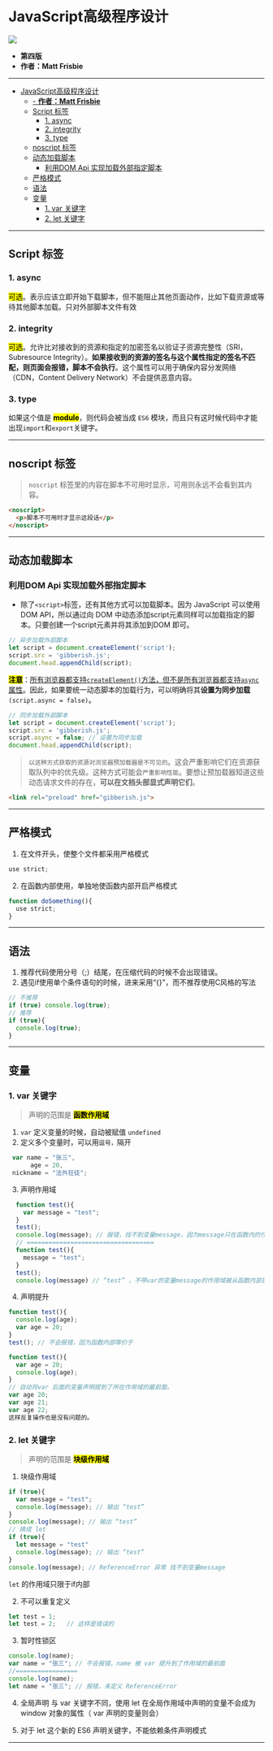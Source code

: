 # JavaScript高级程序设计
![](http://md.raizo.club/cover.png)
- **第四版**
- **作者：Matt Frisbie**
---
- [JavaScript高级程序设计](#javascript高级程序设计)
  - [- **作者：Matt Frisbie**](#--作者matt-frisbie)
  - [Script 标签](#script-标签)
    - [1. async](#1-async)
    - [2. integrity](#2-integrity)
    - [3. type](#3-type)
  - [noscript 标签](#noscript-标签)
  - [动态加载脚本](#动态加载脚本)
    - [利用DOM Api 实现加载外部指定脚本](#利用dom-api-实现加载外部指定脚本)
  - [严格模式](#严格模式)
  - [语法](#语法)
  - [变量](#变量)
    - [1. var 关键字](#1-var-关键字)
    - [2. let 关键字](#2-let-关键字)
---

## Script 标签

### 1. async
<mark>可选</mark>。表示应该立即开始下载脚本，但不能阻止其他页面动作，比如下载资源或等待其他脚本加载。只对外部脚本文件有效

### 2. integrity 
<mark>可选</mark>。允许比对接收到的资源和指定的加密签名以验证子资源完整性（SRI，Subresource Integrity）。**如果接收到的资源的签名与这个属性指定的签名不匹配，则页面会报错，脚本不会执行**。这个属性可以用于确保内容分发网络（CDN，Content Delivery Network）不会提供恶意内容。

### 3. type
如果这个值是 **<mark>module</mark>**，则代码会被当成 `ES6` 模块，而且只有这时候代码中才能出现`import`和`export`关键字。

---

## noscript 标签
>`noscript` 标签里的内容在脚本不可用时显示，可用则永远不会看到其内容。
```html
<noscript>
  <p>脚本不可用时才显示这段话</p>
</noscript>
```

---

## 动态加载脚本

### 利用DOM Api 实现加载外部指定脚本
- 除了`<script>`标签，还有其他方式可以加载脚本。因为 JavaScript 可以使用 DOM API，所以通过向 DOM 中动态添加script元素同样可以加载指定的脚本。只要创建一个script元素并将其添加到DOM 即可。
```javascript
// 异步加载外部脚本
let script = document.createElement('script'); 
script.src = 'gibberish.js'; 
document.head.appendChild(script);
```
**<mark>注意</mark>**：<u>所有浏览器都支持`createElement()`方法，但不是所有浏览器都支持`async`属性</u>。因此，如果要统一动态脚本的加载行为，可以明确将其**设置为同步加载**`(script.async = false)`。
```javascript
// 同步加载外部脚本
let script = document.createElement('script'); 
script.src = 'gibberish.js'; 
script.async = false; // 设置为同步加载
document.head.appendChild(script);
```
>`以这种方式获取的资源对浏览器预加载器是不可见的`。这会严重影响它们在资源获取队列中的优先级。这种方式可能会`严重影响性能`。要想让预加载器知道这些动态请求文件的存在，**可以在文档头部显式声明它们**。
```html
<link rel="preload" href="gibberish.js">
```
---

## 严格模式
1. 在文件开头，使整个文件都采用严格模式
```javascript
use strict;
```
2. 在函数内部使用，单独地使函数内部开启严格模式
```javascript
function doSomething(){
  use strict;
}
```

---

## 语法
1. 推荐代码使用分号（;）结尾，在压缩代码的时候不会出现错误。
2. 遇见if使用单个条件语句的时候，进来采用“{}”，而不推荐使用C风格的写法
```javascript
// 不推荐
if (true) console.log(true);
// 推荐
if (true){
  console.log(true);
}
```

---

## 变量
### 1. var 关键字 
>声明的范围是 **<mark>函数作用域</mark>**
1. `var` 定义变量的时候，自动被赋值 `undefined`
2. 定义多个变量时，可以用`逗号，`隔开
  ```javascript
   var name = "张三",
        age = 20,
   nickname = "法外狂徒";   
  ```
3. 声明作用域
```javascript
  function test(){
    var message = "test";
  }
  test();
  console.log(message); // 报错，找不到变量message，因为message只在函数内的作用域有效
  // ===================================
  function test(){
    message = "test";
  }
  test();
  console.log(message) // “test” ，不带var的变量message的作用域被从函数内部提升到了全局作用域。
```
4. 声明提升
```javascript
function test(){
  console.log(age);
  var age = 20;
}
test(); // 不会报错，因为函数内部等价于

function test(){
  var age = 20;
  console.log(age);
}
// 自动将var 后面的变量声明提到了所在作用域的最前面。
var age 20;
var age 21;
var age 22;
这样反复操作也是没有问题的。
```

### 2. let 关键字
>声明的范围是 **<mark>块级作用域</mark>**
1. 块级作用域
```javascript
if (true){
  var message = "test";
  console.log(message); // 输出 “test”
}
console.log(message); // 输出 “test”
// 换成 let
if (true){
  let message = "test"
  console.log(message); // 输出 “test”
}
console.log(message); // ReferenceError 异常 找不到变量message
```
`let` 的作用域只限于if内部

2. 不可以重复定义
```javascript
let test = 1;
let test = 2;   // 这样是错误的
```

3. 暂时性锁区
```javascript
console.log(name);
var name = "张三"; // 不会报错，name 被 var 提升到了作用域的最前面
//=================
console.log(name);
let name = "张三"; // 报错，未定义 ReferenceError 
```

4. 全局声明
与 var 关键字不同，使用 let 在全局作用域中声明的变量不会成为 window 对象的属性（ var 声明的变量则会）

5. 对于 let 这个新的 ES6 声明关键字，不能依赖条件声明模式

---